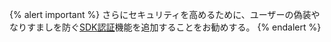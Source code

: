 {% alert important %}
さらにセキュリティを高めるために、ユーザーの偽装やなりすましを防ぐ[SDK認証]({{site.baseurl}}/developer_guide/platform_wide/sdk_authentication/)機能を追加することをお勧めする。
{% endalert %}